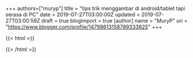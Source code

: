 +++
 authors=["muryp"] 
title = "tips trik menggambar di android/tablet tapi serasa di PC"
date = 2019-07-27T03:00:00Z
updated = 2019-07-27T03:00:59Z
draft = true
blogimport = true 
[author]
	name = "MuryP"
	uri = "https://www.blogger.com/profile/14798613158789333825"
+++

 {{< html >}} 

{{< /html >}}
